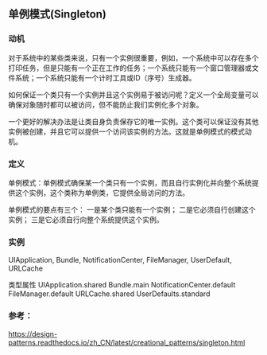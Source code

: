 单例模式(Singleton)
-------

### 动机
对于系统中的某些类来说，只有一个实例很重要，例如，一个系统中可以存在多个打印任务，但是只能有一个正在工作的任务；一个系统只能有一个窗口管理器或文件系统；一个系统只能有一个计时工具或ID（序号）生成器。

如何保证一个类只有一个实例并且这个实例易于被访问呢？定义一个全局变量可以确保对象随时都可以被访问，但不能防止我们实例化多个对象。

一个更好的解决办法是让类自身负责保存它的唯一实例。这个类可以保证没有其他实例被创建，并且它可以提供一个访问该实例的方法。这就是单例模式的模式动机。

### 定义

单例模式：单例模式确保某一个类只有一个实例，而且自行实例化并向整个系统提供这个实例，这个类称为单例类，它提供全局访问的方法。

单例模式的要点有三个：
一是某个类只能有一个实例；
二是它必须自行创建这个实例；
三是它必须自行向整个系统提供这个实例。




### 实例
UIApplication, Bundle, NotificationCenter, FileManager, UserDefault, URLCache

类型属性
UIApplication.shared
Bundle.main
NotificationCenter.default
FileManager.default
URLCache.shared
UserDefaults.standard


### 参考：

https://design-patterns.readthedocs.io/zh_CN/latest/creational_patterns/singleton.html

